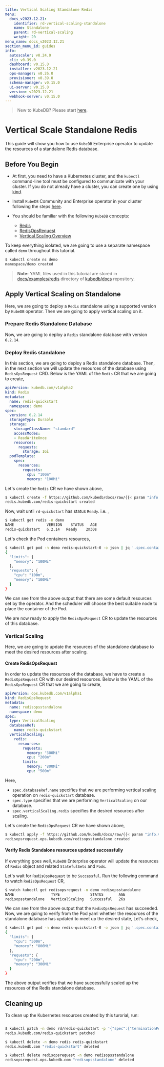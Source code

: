 ```yaml
---
title: Vertical Scaling Standalone Redis
menu:
  docs_v2023.12.21:
    identifier: rd-vertical-scaling-standalone
    name: Standalone
    parent: rd-vertical-scaling
    weight: 20
menu_name: docs_v2023.12.21
section_menu_id: guides
info:
  autoscaler: v0.24.0
  cli: v0.39.0
  dashboard: v0.15.0
  installer: v2023.12.21
  ops-manager: v0.26.0
  provisioner: v0.39.0
  schema-manager: v0.15.0
  ui-server: v0.15.0
  version: v2023.12.21
  webhook-server: v0.15.0
---
```


> New to KubeDB? Please start [here](/docs/v2023.12.21/README).

# Vertical Scale Standalone Redis

This guide will show you how to use `KubeDB` Enterprise operator to update the resources of a standalone Redis database.

## Before You Begin

- At first, you need to have a Kubernetes cluster, and the `kubectl` command-line tool must be configured to communicate with your cluster. If you do not already have a cluster, you can create one by using [kind](https://kind.sigs.k8s.io/docs/user/quick-start/).

- Install `KubeDB` Community and Enterprise operator in your cluster following the steps [here](/docs/v2023.12.21/setup/README).

- You should be familiar with the following `KubeDB` concepts:
  - [Redis](/docs/v2023.12.21/guides/redis/concepts/redis)
  - [RedisOpsRequest](/docs/v2023.12.21/guides/redis/concepts/redisopsrequest)
  - [Vertical Scaling Overview](/docs/v2023.12.21/guides/redis/scaling/vertical-scaling/overview)

To keep everything isolated, we are going to use a separate namespace called `demo` throughout this tutorial.

```bash
$ kubectl create ns demo
namespace/demo created
```

> **Note:** YAML files used in this tutorial are stored in [docs/examples/redis](/docs/v2023.12.21/examples/redis) directory of [kubedb/docs](https://github.com/kubedb/docs) repository.

## Apply Vertical Scaling on Standalone

Here, we are going to deploy a  `Redis` standalone using a supported version by `KubeDB` operator. Then we are going to apply vertical scaling on it.

### Prepare Redis Standalone Database

Now, we are going to deploy a `Redis` standalone database with version `6.2.14`.

### Deploy Redis standalone 

In this section, we are going to deploy a Redis standalone database. Then, in the next section we will update the resources of the database using `RedisOpsRequest` CRD. Below is the YAML of the `Redis` CR that we are going to create,

```yaml
apiVersion: kubedb.com/v1alpha2
kind: Redis
metadata:
  name: redis-quickstart
  namespace: demo
spec:
  version: 6.2.14
  storageType: Durable
  storage:
    storageClassName: "standard"
    accessModes:
    - ReadWriteOnce
    resources:
      requests:
        storage: 1Gi
  podTemplate:
    spec:
      resources:
        requests:
          cpu: "100m"
          memory: "100Mi"
```

Let's create the `Redis` CR we have shown above, 

```bash
$ kubectl create -f https://github.com/kubedb/docs/raw/{{< param "info.version" >}}/docs/examples/redis/scaling/vertical-scaling/rd-standalone.yaml
redis.kubedb.com/redis-quickstart created
```

Now, wait until `rd-quickstart` has status `Ready`. i.e. ,

```bash
$ kubectl get redis -n demo
NAME               VERSION    STATUS   AGE
redis-quickstart   6.2.14   Ready    2m30s
```

Let's check the Pod containers resources,

```bash
$ kubectl get pod -n demo redis-quickstart-0 -o json | jq '.spec.containers[].resources'
{
  "limits": {
    "memory": "100Mi"
  },
  "requests": {
    "cpu": "100m",
    "memory": "100Mi"
  }
}
```

We can see from the above output that there are some default resources set by the operator. And the scheduler will choose the best suitable node to place the container of the Pod.

We are now ready to apply the `RedisOpsRequest` CR to update the resources of this database.

### Vertical Scaling

Here, we are going to update the resources of the standalone database to meet the desired resources after scaling.

#### Create RedisOpsRequest

In order to update the resources of the database, we have to create a `RedisOpsRequest` CR with our desired resources. Below is the YAML of the `RedisOpsRequest` CR that we are going to create,

```yaml
apiVersion: ops.kubedb.com/v1alpha1
kind: RedisOpsRequest
metadata:
  name: redisopsstandalone
  namespace: demo
spec:
  type: VerticalScaling
  databaseRef:
    name: redis-quickstart
  verticalScaling:
    redis:
      resources:
        requests:
          memory: "300Mi"
          cpu: "200m"
        limits:
          memory: "800Mi"
          cpu: "500m"
```

Here,

- `spec.databaseRef.name` specifies that we are performing vertical scaling operation on `redis-quickstart` database.
- `spec.type` specifies that we are performing `VerticalScaling` on our database.
- `spec.verticalScaling.redis` specifies the desired resources after scaling.

Let's create the `RedisOpsRequest` CR we have shown above,

```bash
$ kubectl apply -f https://github.com/kubedb/docs/raw/{{< param "info.version" >}}/docs/examples/redis/scaling/vertical-scaling/vertical-standalone.yaml
redisopsrequest.ops.kubedb.com/redisopsstandalone created
```

#### Verify Redis Standalone resources updated successfully 

If everything goes well, `KubeDB` Enterprise operator will update the resources of `Redis` object and related `StatefulSets` and `Pods`.

Let's wait for `RedisOpsRequest` to be `Successful`.  Run the following command to watch `RedisOpsRequest` CR,

```bash
$ watch kubectl get redisopsrequest -n demo redisopsstandalone
NAME                 TYPE              STATUS       AGE
redisopsstandalone   VerticalScaling   Successful   26s
```

We can see from the above output that the `RedisOpsRequest` has succeeded. 
Now, we are going to verify from the Pod yaml whether the resources of the standalone database has updated to meet up the desired state, Let's check,

```bash
$ kubectl get pod -n demo redis-quickstart-0 -o json | jq '.spec.containers[].resources'
{
  "limits": {
    "cpu": "500m",
    "memory": "800Mi"
  },
  "requests": {
    "cpu": "200m",
    "memory": "300Mi"
  }
}

```

The above output verifies that we have successfully scaled up the resources of the Redis standalone database.

## Cleaning up

To clean up the Kubernetes resources created by this turorial, run:

```bash

$ kubectl patch -n demo rd/redis-quickstart -p '{"spec":{"terminationPolicy":"WipeOut"}}' --type="merge"
redis.kubedb.com/redis-quickstart patched

$ kubectl delete -n demo redis redis-quickstart
redis.kubedb.com "redis-quickstart" deleted

$ kubectl delete redisopsrequest -n demo redisopsstandalone
redisopsrequest.ops.kubedb.com "redisopsstandalone" deleted
```